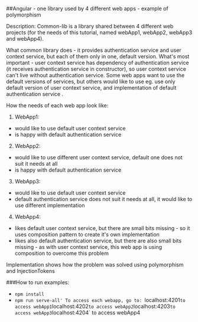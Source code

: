 ##Angular - one library used by 4 different web apps - example of polymorphism

Description: 
Common-lib is a library shared between 4 different web projects (for the needs of this tutorial, named webApp1, webApp2, 
webApp3 and webApp4). 

What common library does - it provides authentication service and user context service, but each of them only in one,
default version. What's most important - user context service has dependency of authentication service (it receives 
authentication service in constructor), so user context service can't live without authentication service.
Some web apps want to use the default versions of services, but others would like to use eg. use only default version of 
user context service, and implementation of default authentication service .

How the needs of each web app look like:
1) WebApp1:
- would like to use default user context service
- is happy with default authentication service
2) WebApp2:
- would like to use different user context service, default one does not suit it needs at all
- is happy with default authentication service
3) WebApp3:
- would like to use default user context service
- default authentication service does not suit it needs at all, it would like to use different implementation
4) WebApp4:
- likes default user context service, but there are small bits missing - so it uses composition pattern to create it's own
implementation
- likes also default authentication service, but there are also small bits missing - as with user context service, this 
web app is using composition to overcome this problem 

Implementation shows how the problem was solved using polymorphism and InjectionTokens

###How to run examples:
- `npm install`
- `npm run serve-all'
To access each webapp, go to:
`localhost:4201` to access webApp1
`localhost:4202` to access webApp2
`localhost:4203` to access webApp3
`localhost:4204` to access webApp4